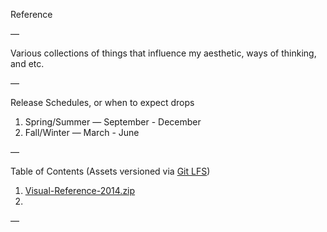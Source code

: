 Reference

—

Various collections of things that influence my aesthetic, ways of thinking, and etc.

—

Release Schedules, or when to expect drops

1. Spring/Summer — September - December
2. Fall/Winter — March - June

—

Table of Contents (Assets versioned via [Git LFS](https://git-lfs.github.com/))

1. [Visual-Reference-2014.zip](https://github.com/edouerd/reference/releases/tag/v1.0)
2. 

—
